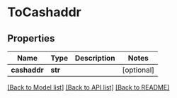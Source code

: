# ToCashaddr

## Properties
Name | Type | Description | Notes
------------ | ------------- | ------------- | -------------
**cashaddr** | **str** |  | [optional] 

[[Back to Model list]](../README.md#documentation-for-models) [[Back to API list]](../README.md#documentation-for-api-endpoints) [[Back to README]](../README.md)



